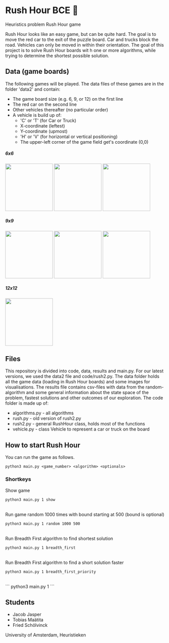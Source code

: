 # Rush Hour BCE :car:
Heuristics problem Rush Hour game

Rush Hour looks like an easy game, but can be quite hard. The goal is to move the red car to the exit of the puzzle board. Car and trucks block the road. Vehicles can only be moved in within their orientation. The goal of this project is to solve Rush Hour boards wit h one or more algorithms, while trying to determine the shortest possible solution.


## Data (game boards)
The following games will be played. The data files of these games are in the folder 'data2' and contain:
* The game board size (e.g. 6, 9, or 12) on the first line
* The red car on the second line
* Other vehicles thereafter (no particular order)
* A vehicle is build up of:
  * 'C' or 'T' (for Car or Truck)
  * X-coordinate (leftest)
  * Y-coordinate (upmost)
  * 'H' or 'V' (for horizontal or vertical positioning)
  * The upper-left corner of the game field get's coordinate (0,0)


##### 6x6
<img src="http://heuristieken.nl/wiki/images/9/95/Rushhour6x6_1.jpg" width="150" style="max-width:100%;"> <img src="http://heuristieken.nl/wiki/images/a/aa/Rushhour6x6_2.jpg" width="150" style="max-width:100%;"> <img src="http://heuristieken.nl/wiki/images/c/c7/Rushhour6x6_3.jpg" width="150" style="max-width:100%;">

##### 9x9
<img src="http://heuristieken.nl/wiki/images/9/96/Rushhour9x9_1.jpg" width="150" style="max-width:100%;"> <img src="http://heuristieken.nl/wiki/images/1/1e/Rushhour9x9_2.jpg" width="150" style="max-width:100%;"> <img src="http://heuristieken.nl/wiki/images/9/95/Rushhour9x9_3.jpg" width="150" style="max-width:100%;">

##### 12x12
<img src="http://heuristieken.nl/wiki/images/2/26/Rushhour12x12_1.jpg" width="150" style="max-width:100%;">


## Files
This repository is divided into code, data, results and main.py. For our latest versions, we used the data2 file and code/rush2.py. The data folder holds all the game data (loading in Rush Hour boards) and some images for visualisations. The results file contains csv-files with data from the random-algorithm and some general information about the state space of the problem, fastest solutions and other outcomes of our exploration. The code folder is made up of:
* algorithms.py - all algorithms
* rush.py - old version of rush2.py
* rush2.py - general RushHour class, holds most of the functions
* vehicle.py - class Vehicle to represent a car or truck on the board


## How to start Rush Hour
You can run the game as follows.
```
python3 main.py <game_number> <algorithm> <optionals>
```

### Shortkeys
Show game
```
python3 main.py 1 show
```
<br/>Run game random 1000 times with bound starting at 500 (bound is optional)
```
python3 main.py 1 random 1000 500
```
<br/>Run Breadth First algorithm to find shortest solution
```
python3 main.py 1 breadth_first
```
<br/>Run Breadth First algorithm to find a short solution faster
```
python3 main.py 1 breadth_first_priority
```
<br/>
```
python3 main.py 1
```

## Students
* Jacob Jasper
* Tobias Maätita
* Fried Schölvinck

University of Amsterdam, Heuristieken

